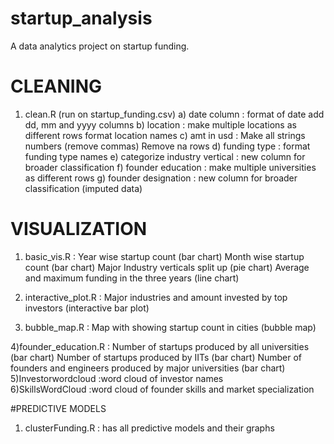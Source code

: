 # startup_analysis
A data analytics project on startup funding.

# CLEANING 
1) clean.R (run on startup_funding.csv)
      a) date column : format of date
                      add dd, mm and yyyy columns
      b) location : make multiple locations as different rows
                    format location names
      c) amt in usd : Make all strings numbers (remove commas)
                      Remove na rows
      d) funding type : format funding type names
      e) categorize industry vertical : new column for broader classification
      f) founder education : make multiple universities as different rows
      g) founder designation : new column for broader classification (imputed data)

# VISUALIZATION
                  
1) basic_vis.R : Year wise startup count (bar chart)
                 Month wise startup count (bar chart)
                 Major Industry verticals split up (pie chart)
                 Average and maximum funding in the three years (line chart)
                 
2) interactive_plot.R : Major industries and amount invested by top investors (interactive bar plot)
                        
3) bubble_map.R : Map with showing startup count in cities (bubble map)         

4)founder_education.R : Number of startups produced by all universities (bar chart)
                        Number of startups produced by IITs (bar chart)
                        Number of founders and engineers produced by major universities (bar chart)
5)Investorwordcloud :word cloud of investor names						
6)SkillsWordCloud :word cloud of founder skills and market specialization

#PREDICTIVE MODELS
1) clusterFunding.R : has all predictive models and their graphs
                        
                        
